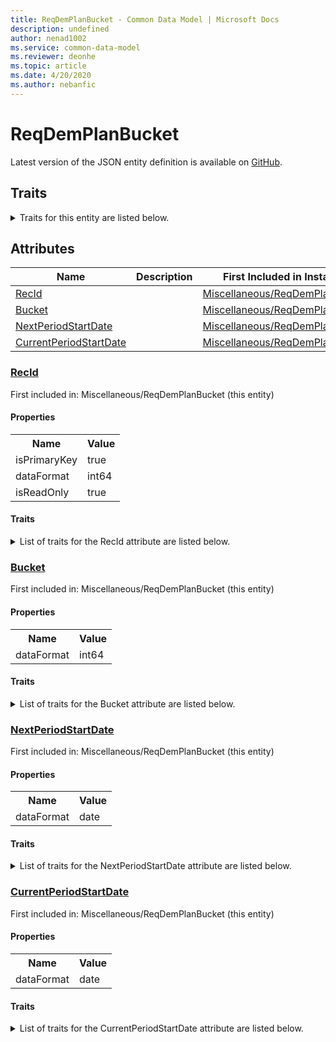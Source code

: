 ```yaml
---
title: ReqDemPlanBucket - Common Data Model | Microsoft Docs
description: undefined
author: nenad1002
ms.service: common-data-model
ms.reviewer: deonhe
ms.topic: article
ms.date: 4/20/2020
ms.author: nebanfic
---
```


# ReqDemPlanBucket

  
 Latest version of the JSON entity definition is available on <a href="https://github.com/Microsoft/CDM/tree/master/schemaDocuments/core/operationsCommon/Tables/SupplyChain/MasterPlanning/Miscellaneous/ReqDemPlanBucket.cdm.json" target="_blank">GitHub</a>.  

## Traits

<details>
<summary>Traits for this entity are listed below.  
</summary>

**is.identifiedBy**  
  names a specifc identity attribute to use with an entity  <table><tr><th>Parameter</th><th>Value</th><th>Data type</th><th>Explanation</th></tr><tr><td>attribute</td><td>[ReqDemPlanBucket/(resolvedAttributes)/RecId](#RecId)</td><td>attribute</td><td></td></tr></table>

**is.CDM.entityVersion**  
  <table><tr><th>Parameter</th><th>Value</th><th>Data type</th><th>Explanation</th></tr><tr><td>versionNumber</td><td>"1.0.0"</td><td>string</td><td>semantic version number of the entity</td></tr></table>

**is.application.releaseVersion**  
  <table><tr><th>Parameter</th><th>Value</th><th>Data type</th><th>Explanation</th></tr><tr><td>releaseVersion</td><td>"10.0.13.0"</td><td>string</td><td>semantic version number of the application introducing this entity</td></tr></table>

</details>

## Attributes

|Name|Description|First Included in Instance|
|---|---|---|
|[RecId](#RecId)||<a href="ReqDemPlanBucket.md" target="_blank">Miscellaneous/ReqDemPlanBucket</a>|
|[Bucket](#Bucket)||<a href="ReqDemPlanBucket.md" target="_blank">Miscellaneous/ReqDemPlanBucket</a>|
|[NextPeriodStartDate](#NextPeriodStartDate)||<a href="ReqDemPlanBucket.md" target="_blank">Miscellaneous/ReqDemPlanBucket</a>|
|[CurrentPeriodStartDate](#CurrentPeriodStartDate)||<a href="ReqDemPlanBucket.md" target="_blank">Miscellaneous/ReqDemPlanBucket</a>|

### <a href=#RecId name="RecId">RecId</a>

First included in: Miscellaneous/ReqDemPlanBucket (this entity)  

#### Properties

<table><tr><th>Name</th><th>Value</th></tr><tr><td>isPrimaryKey</td><td>true</td></tr><tr><td>dataFormat</td><td>int64</td></tr><tr><td>isReadOnly</td><td>true</td></tr></table>

#### Traits

<details>
<summary>List of traits for the RecId attribute are listed below.</summary>

**is.dataFormat.integer**  
**is.dataFormat.big**  
**is.identifiedBy**  
names a specifc identity attribute to use with an entity  <table><tr><th>Parameter</th><th>Value</th><th>Data type</th><th>Explanation</th></tr><tr><td>attribute</td><td>[ReqDemPlanBucket/(resolvedAttributes)/RecId](#RecId)</td><td>attribute</td><td></td></tr></table>

**is.readOnly**  
**is.dataFormat.integer**  
**is.dataFormat.big**  
</details>

### <a href=#Bucket name="Bucket">Bucket</a>

First included in: Miscellaneous/ReqDemPlanBucket (this entity)  

#### Properties

<table><tr><th>Name</th><th>Value</th></tr><tr><td>dataFormat</td><td>int64</td></tr></table>

#### Traits

<details>
<summary>List of traits for the Bucket attribute are listed below.</summary>

**is.dataFormat.integer**  
**is.dataFormat.big**  
**is.dataFormat.integer**  
**is.dataFormat.big**  
</details>

### <a href=#NextPeriodStartDate name="NextPeriodStartDate">NextPeriodStartDate</a>

First included in: Miscellaneous/ReqDemPlanBucket (this entity)  

#### Properties

<table><tr><th>Name</th><th>Value</th></tr><tr><td>dataFormat</td><td>date</td></tr></table>

#### Traits

<details>
<summary>List of traits for the NextPeriodStartDate attribute are listed below.</summary>

**is.dataFormat.date**  
**means.measurement.date**  
**is.dataFormat.date**  
</details>

### <a href=#CurrentPeriodStartDate name="CurrentPeriodStartDate">CurrentPeriodStartDate</a>

First included in: Miscellaneous/ReqDemPlanBucket (this entity)  

#### Properties

<table><tr><th>Name</th><th>Value</th></tr><tr><td>dataFormat</td><td>date</td></tr></table>

#### Traits

<details>
<summary>List of traits for the CurrentPeriodStartDate attribute are listed below.</summary>

**is.dataFormat.date**  
**means.measurement.date**  
**is.dataFormat.date**  
</details>
